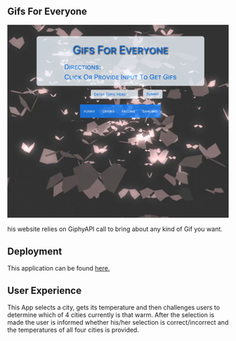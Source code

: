 ## Gifs For Everyone

![alt text][logo]

[logo]: https://github.com/mattkrebs1974/Gifs-with-GiphyAPI/blob/master/Gifs%20copy.png

his website relies on GiphyAPI call to bring about any kind of Gif you want.

## Deployment 

This application can be found [here.](https://mattkrebs1974.github.io/Gifs-with-GiphyAPI/)

## User Experience

This App selects a city, gets its temperature and then challenges users to determine which of 4 cities currently is that warm. After the selection is made the user is informed whether his/her selection is correct/incorrect and the temperatures of all four cities is provided. 



